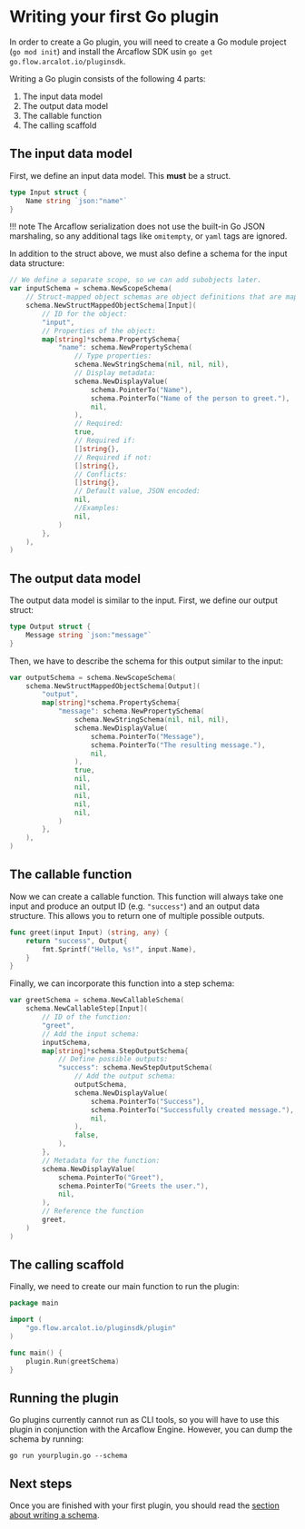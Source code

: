 # Writing your first Go plugin

In order to create a Go plugin, you will need to create a Go module project (`go mod init`) and install the Arcaflow SDK usin `go get go.flow.arcalot.io/pluginsdk`.

Writing a Go plugin consists of the following 4 parts:

1. The input data model
2. The output data model
3. The callable function
4. The calling scaffold

## The input data model

First, we define an input data model. This **must** be a struct.

```go
type Input struct {
    Name string `json:"name"`
}
```

!!! note
    The Arcaflow serialization does not use the built-in Go JSON marshaling, so any additional tags like `omitempty`, or `yaml` tags are ignored.

In addition to the struct above, we must also define a schema for the input data structure:

```go
// We define a separate scope, so we can add subobjects later.
var inputSchema = schema.NewScopeSchema(
    // Struct-mapped object schemas are object definitions that are mapped to a specific struct (Input)
    schema.NewStructMappedObjectSchema[Input](
        // ID for the object:
        "input",
        // Properties of the object:
        map[string]*schema.PropertySchema{
            "name": schema.NewPropertySchema(
                // Type properties:
                schema.NewStringSchema(nil, nil, nil),
                // Display metadata:
                schema.NewDisplayValue(
                    schema.PointerTo("Name"),
                    schema.PointerTo("Name of the person to greet."),
                    nil,
                ),
                // Required:
                true,
                // Required if:
                []string{},
                // Required if not:
                []string{},
                // Conflicts:
                []string{},
                // Default value, JSON encoded:
                nil,
                //Examples:
                nil,
            )
        },
    ),
)
```

## The output data model

The output data model is similar to the input. First, we define our output struct:

```go
type Output struct {
    Message string `json:"message"`
}
```

Then, we have to describe the schema for this output similar to the input:

```go
var outputSchema = schema.NewScopeSchema(
    schema.NewStructMappedObjectSchema[Output](
        "output",
        map[string]*schema.PropertySchema{
            "message": schema.NewPropertySchema(
                schema.NewStringSchema(nil, nil, nil),
                schema.NewDisplayValue(
                    schema.PointerTo("Message"),
                    schema.PointerTo("The resulting message."),
                    nil,
                ),
                true,
                nil,
                nil,
                nil,
                nil,
                nil,
            )
        },
    ),
)
```

## The callable function

Now we can create a callable function. This function will always take one input and produce an output ID (e.g. `"success"`) and an output data structure. This allows you to return one of multiple possible outputs.

```go
func greet(input Input) (string, any) {
    return "success", Output{
        fmt.Sprintf("Hello, %s!", input.Name),        
    }
}
```

Finally, we can incorporate this function into a step schema:

```go
var greetSchema = schema.NewCallableSchema(
    schema.NewCallableStep[Input](
        // ID of the function:
        "greet",
        // Add the input schema:
        inputSchema,
        map[string]*schema.StepOutputSchema{
            // Define possible outputs:
            "success": schema.NewStepOutputSchema(
                // Add the output schema:
                outputSchema,
                schema.NewDisplayValue(
                    schema.PointerTo("Success"),
                    schema.PointerTo("Successfully created message."),
                    nil,
                ),
                false,
            ),
        },
        // Metadata for the function:
        schema.NewDisplayValue(
            schema.PointerTo("Greet"),
            schema.PointerTo("Greets the user."),
            nil,
        ),
        // Reference the function
        greet,
    )
)
```

## The calling scaffold

Finally, we need to create our main function to run the plugin:

```go
package main

import (
    "go.flow.arcalot.io/pluginsdk/plugin"
)

func main() {
	plugin.Run(greetSchema)
}
```

## Running the plugin

Go plugins currently cannot run as CLI tools, so you will have to use this plugin in conjunction with the Arcaflow Engine. However, you can dump the schema by running:

```
go run yourplugin.go --schema
```

## Next steps

Once you are finished with your first plugin, you should read the [section about writing a schema](schema.md).